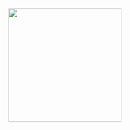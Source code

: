 <a href="https://github.com/EyreFree">
  <img align="center" src="https://github-readme-stats.anuraghazra1.vercel.app/api/top-langs/?username=tripleCC" height="230"/>
</a>
<!--
**tripleCC/tripleCC** is a ✨ _special_ ✨ repository because its `README.md` (this file) appears on your GitHub profile.

Here are some ideas to get you started:

- 🔭 I’m currently working on ...
- 🌱 I’m currently learning ...
- 👯 I’m looking to collaborate on ...
- 🤔 I’m looking for help with ...
- 💬 Ask me about ...
- 📫 How to reach me: ...
- 😄 Pronouns: ...
- ⚡ Fun fact: ...
-->
<img align="right" src="https://github-readme-stats.vercel.app/api?username=tripleCC&show_icons=true&icon_color=0366d6&text_color=24292e&bg_color=ffffff&hide_title=true" />
